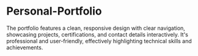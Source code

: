 # Personal-Portfolio
The portfolio features a clean, responsive design with clear navigation, showcasing projects, certifications, and contact details interactively. It's professional and user-friendly, effectively highlighting technical skills and achievements.
